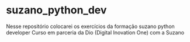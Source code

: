 # suzano_python_dev
Nesse repositório colocarei os exercícios da formação suzano python developer
Curso em parceria da Dio (Digital Inovation One) com a Suzano
